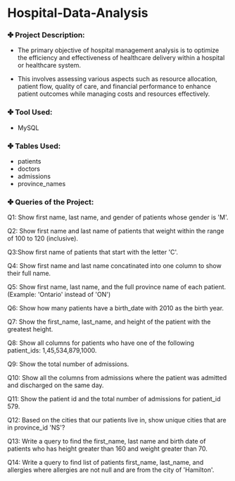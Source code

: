 # Hospital-Data-Analysis

### ✤ Project Description:

- The primary objective of hospital management analysis is to optimize the efficiency and effectiveness of healthcare delivery within a hospital or healthcare system.

- This involves assessing various aspects such as resource allocation, patient flow, quality of care, and financial performance to enhance patient outcomes while managing costs and resources effectively.


### ✤ Tool Used:

- MySQL

### ✤ Tables Used:
- patients
- doctors
- admissions
- province_names
  
### ✤ Queries of the Project:

Q1: Show first name, last name, and gender of patients whose gender is 'M'.

Q2: Show first name and last name of patients that weight within the range of 100 to 120 (inclusive).

Q3:Show first name of patients that start with the letter 'C'. 

Q4: Show first name and last name concatinated into one column to show their full name.

Q5: Show first name, last name, and the full province name of each patient. (Example: 'Ontario' instead of 'ON')

Q6: Show how many patients have a birth_date with 2010 as the birth year.

Q7: Show the first_name, last_name, and height of the patient with the greatest height.

Q8: Show all columns for patients who have one of the following patient_ids: 1,45,534,879,1000.

Q9: Show the total number of admissions.

Q10: Show all the columns from admissions where the patient was admitted and discharged on the same day.

Q11: Show the patient id and the total number of admissions for patient_id 579.

Q12: Based on the cities that our patients live in, show unique cities that are in province_id 'NS'?

Q13: Write a query to find the first_name, last name and birth date of patients who has height greater than 160 and weight greater than 70.

Q14: Write a query to find list of patients first_name, last_name, and allergies where allergies are not null and are from the city of 'Hamilton'.
